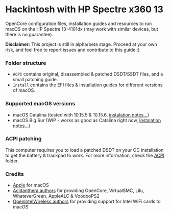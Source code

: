 # Hackintosh with HP Spectre x360 13

OpenCore configuration files, installation guides and resources to run macOS on the HP Spectre 13-4101dx (may work with similar devices, but there is no guarantee).

**Disclaimer:** This project is still in alpha/beta stage. Proceed at your own risk, and feel free to report issues and contribute to this guide :)

### Folder structure

- `ACPI` contains original, disassembled & patched DSDT/SSDT files, and a small patching guide.
- `Install` contains the EFI files & installation guides for different versions of macOS.

### Supported macOS versions

- macOS Catalina (tested with 10.15.5 & 10.15.6, [instalation notes...](Install/Catalina/))
- macOS Big Sur (WIP - works as good as Catalina right now, [instalation notes...](Install/BigSur/))

### ACPI patching

This computer requires you to load a patched DSDT on your OC installation to get the battery & trackpad to work. For more information, check the [ACPI](ACPI/) folder.

### Credits

- [Apple](https://www.apple.com) for macOS  
- [Acidanthera authors](https://github.com/acidanthera) for providing OpenCore, VirtualSMC, Lilu, WhateverGreen, AppleALC & VoodooPS2
- [OpenIntelWireless authors](https://github.com/OpenIntelWireless) for providing support for Intel WiFi cards to macOS

